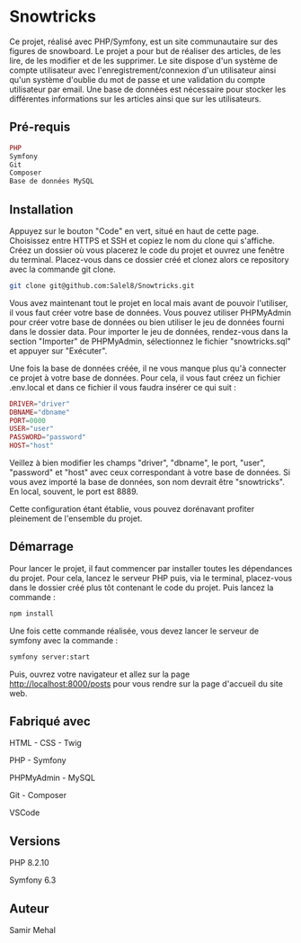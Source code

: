 # Snowtricks

Ce projet, réalisé avec PHP/Symfony, est un site communautaire sur des figures de snowboard. Le projet a pour but de réaliser des articles, de les lire, de les modifier et de les supprimer. Le site dispose d'un système de compte utilisateur avec l'enregistrement/connexion d'un utilisateur ainsi qu'un système d'oublie du mot de passe et une validation du compte utilisateur par email. Une base de données est nécessaire pour stocker les différentes informations sur les articles ainsi que sur les utilisateurs.

## Pré-requis

```php
PHP
Symfony
Git
Composer
Base de données MySQL
```

## Installation

Appuyez sur le bouton "Code" en vert, situé en haut de cette page. Choisissez entre HTTPS et SSH et copiez le nom du clone qui s'affiche. Créez un dossier où vous placerez le code du projet et ouvrez une fenêtre du terminal. Placez-vous dans ce dossier créé et clonez alors ce repository avec la commande git clone.

```bash
git clone git@github.com:Salel8/Snowtricks.git
```

Vous avez maintenant tout le projet en local mais avant de pouvoir l'utiliser, il vous faut créer votre base de données. Vous pouvez utiliser PHPMyAdmin pour créer votre base de données ou bien utiliser le jeu de données fourni dans le dossier data. Pour importer le jeu de données, rendez-vous dans la section "Importer" de PHPMyAdmin, sélectionnez le fichier "snowtricks.sql" et appuyer sur "Exécuter".

Une fois la base de données créée, il ne vous manque plus qu'à connecter ce projet à votre base de données. Pour cela, il vous faut créez un fichier .env.local et dans ce fichier il vous faudra insérer ce qui suit :

```php
DRIVER="driver"
DBNAME="dbname"
PORT=0000
USER="user"
PASSWORD="password"
HOST="host"
```

Veillez à bien modifier les champs "driver", "dbname", le port, "user", "password" et "host" avec ceux correspondant à votre base de données. Si vous avez importé la base de données, son nom devrait être "snowtricks". En local, souvent, le port est 8889.

Cette configuration étant établie, vous pouvez dorénavant profiter pleinement de l'ensemble du projet.

## Démarrage

Pour lancer le projet, il faut commencer par installer toutes les dépendances du projet. Pour cela, lancez le serveur PHP puis, via le terminal, placez-vous dans le dossier créé plus tôt contenant le code du projet. Puis lancez la commande :

```bash
npm install
```
Une fois cette commande réalisée, vous devez lancer le serveur de symfony avec la commande :

```bash
symfony server:start
```

Puis, ouvrez votre navigateur et allez sur la page  [http://localhost:8000/posts](http://localhost:8000/posts) pour vous rendre sur la page d'accueil du site web.


## Fabriqué avec 

HTML - CSS - Twig

PHP - Symfony

PHPMyAdmin - MySQL

Git - Composer

VSCode

## Versions

PHP 8.2.10

Symfony 6.3

## Auteur

Samir Mehal